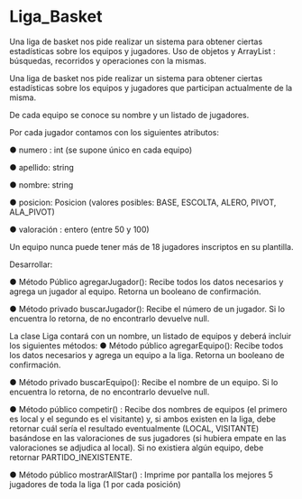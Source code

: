 # Liga_Basket
Una liga de basket nos pide realizar un sistema para obtener ciertas estadísticas sobre los equipos y jugadores. Uso de objetos y ArrayList : búsquedas, recorridos y operaciones con la mismas.


Una liga de basket nos pide realizar un sistema para obtener ciertas estadísticas sobre los equipos y
jugadores que participan actualmente de la misma.

De cada equipo se conoce su nombre y un listado de jugadores.

Por cada jugador contamos con los siguientes atributos:

● numero : int (se supone único en cada equipo)

● apellido: string

● nombre: string

● posicion: Posicion (valores posibles: BASE, ESCOLTA, ALERO, PIVOT, ALA_PIVOT)

● valoración : entero (entre 50 y 100)



Un equipo nunca puede tener más de 18 jugadores inscriptos en su plantilla.

Desarrollar:

● Método Público agregarJugador(): Recibe todos los datos necesarios y agrega un jugador al
equipo. Retorna un booleano de confirmación.

● Método privado buscarJugador(): Recibe el número de un jugador. Si lo encuentra lo retorna,
de no encontrarlo devuelve null.

La clase Liga contará con un nombre, un listado de equipos y deberá incluir los siguientes métodos:
● Método público agregarEquipo(): Recibe todos los datos necesarios y agrega un equipo a la
liga. Retorna un booleano de confirmación.

● Método privado buscarEquipo(): Recibe el nombre de un equipo. Si lo encuentra lo retorna,
de no encontrarlo devuelve null.

● Método público competir() : Recibe dos nombres de equipos (el primero es local y el segundo
es el visitante) y, si ambos existen en la liga, debe retornar cuál sería el resultado
eventualmente (LOCAL, VISITANTE) basándose en las valoraciones de sus jugadores (si
hubiera empate en las valoraciones se adjudica al local). Si no existiera algún equipo, debe
retornar PARTIDO_INEXISTENTE.

● Método público mostrarAllStar() : Imprime por pantalla los mejores 5 jugadores de toda la liga
(1 por cada posición)

